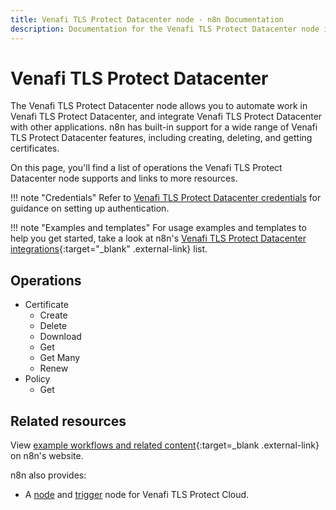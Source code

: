 ```yaml
---
title: Venafi TLS Protect Datacenter node - n8n Documentation
description: Documentation for the Venafi TLS Protect Datacenter node in n8n, a workflow automation platform. Includes details of operations and configuration, and links to examples and credentials information.
---
```


# Venafi TLS Protect Datacenter

The Venafi TLS Protect Datacenter node allows you to automate work in Venafi TLS Protect Datacenter, and integrate Venafi TLS Protect Datacenter with other applications. n8n has built-in support for a wide range of Venafi TLS Protect Datacenter features, including creating, deleting, and getting certificates. 

On this page, you'll find a list of operations the Venafi TLS Protect Datacenter node supports and links to more resources.

!!! note "Credentials"
    Refer to [Venafi TLS Protect Datacenter credentials](/integrations/builtin/credentials/venafitlsprotectdatacenter/) for guidance on setting up authentication. 

!!! note "Examples and templates"
    For usage examples and templates to help you get started, take a look at n8n's [Venafi TLS Protect Datacenter integrations](https://n8n.io/integrations/venafi-tls-protect-datacenter/){:target="_blank" .external-link} list.

## Operations

* Certificate
	* Create
	* Delete
	* Download
	* Get
	* Get Many
	* Renew
* Policy
	* Get

## Related resources

View [example workflows and related content](https://n8n.io/integrations/venafi-tls-protect-datacenter/){:target=_blank .external-link} on n8n's website.

n8n also provides:

* A [node](/integrations/builtin/app-nodes/n8n-nodes-base.venafitlsprotectcloud/) and [trigger](/integrations/builtin/trigger-nodes/n8n-nodes-base.venafitlsprotectcloudtrigger/) node for Venafi TLS Protect Cloud.

